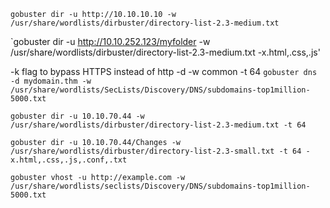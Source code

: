 `gobuster dir -u http://10.10.10.10 -w /usr/share/wordlists/dirbuster/directory-list-2.3-medium.txt` 

`gobuster dir -u http://10.10.252.123/myfolder -w /usr/share/wordlists/dirbuster/directory-list-2.3-medium.txt -x.html,.css,.js'

-k flag to bypass HTTPS instead of http
-d -w common
-t 64
`gobuster dns -d mydomain.thm -w /usr/share/wordlists/SecLists/Discovery/DNS/subdomains-top1million-5000.txt`

`gobuster dir -u 10.10.70.44 -w /usr/share/wordlists/dirbuster/directory-list-2.3-medium.txt -t 64`

`gobuster dir -u 10.10.70.44/Changes -w /usr/share/wordlists/dirbuster/directory-list-2.3-small.txt -t 64 -x.html,.css,.js,.conf,.txt`

`gobuster vhost -u http://example.com -w /usr/share/wordlists/seclists/Discovery/DNS/subdomains-top1million-5000.txt`